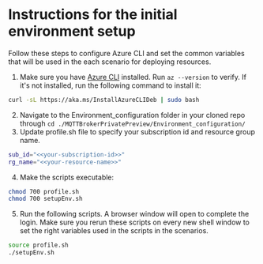 # Instructions for the initial environment setup

Follow these steps to configure Azure CLI and set the common variables that will be used in the each scenario for deploying resources.

1. Make sure you have [Azure CLI](https://learn.microsoft.com/en-us/cli/azure/install-azure-cli-linux?pivots=apt) installed. Run `az --version` to verify. If it's not installed, run the following command to install it:
```bash
curl -sL https://aka.ms/InstallAzureCLIDeb | sudo bash
```
2. Navigate to the Environment_configuration folder in your cloned repo through `cd ./MQTTBrokerPrivatePreview/Environment_configuration/`
3. Update profile.sh file to specify your subscription id and resource group name.
```bash
sub_id="<<your-subscription-id>>"
rg_name="<<your-resource-name>>"
```
4. Make the scripts executable:
```bash
chmod 700 profile.sh
chmod 700 setupEnv.sh
```
5. Run the following scripts. A browser window will open to complete the login. Make sure you rerun these scripts on every new shell window to set the right variables used in the scripts in the scenarios.
```bash
source profile.sh
./setupEnv.sh
```
